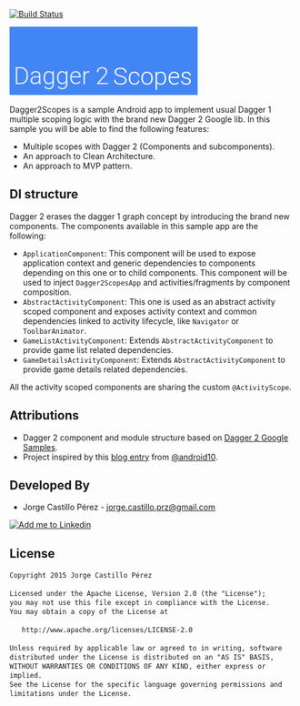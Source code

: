 [![Build Status](https://travis-ci.org/JorgeCastilloPrz/Dagger2Scopes.svg?branch=master)](https://travis-ci.org/JorgeCastilloPrz/Dagger2Scopes)

![Dagger2Scopes image](/art/dagger2scopes.png?raw=true)

Dagger2Scopes is a sample Android app to implement usual Dagger 1 multiple scoping logic with the brand new Dagger 2 Google lib. In this sample you will be able to find
the following features:

* Multiple scopes with Dagger 2 (Components and subcomponents).
* An approach to Clean Architecture.
* An approach to MVP pattern.

DI structure
------------
Dagger 2 erases the dagger 1 graph concept by introducing the brand new components. The components available in this sample app are the following:
* `ApplicationComponent`: This component will be used to expose application context and generic dependencies to components depending on this one or
to child components. This component will be used to inject `Dagger2ScopesApp` and activities/fragments by component composition.
* `AbstractActivityComponent`: This one is used as an abstract activity scoped component and exposes activity context and common dependencies
linked to activity lifecycle, like `Navigator` or `ToolbarAnimator`.
* `GameListActivityComponent`: Extends `AbstractActivityComponent` to provide game list related dependencies.
* `GameDetailsActivityComponent`: Extends `AbstractActivityComponent` to provide game details related dependencies.

All the activity scoped components are sharing the custom `@ActivityScope`.

Attributions
------------
* Dagger 2 component and module structure based on [Dagger 2 Google Samples][dagger2-samples].
* Project inspired by this [blog entry][fernando-cejas-blogentry] from [@android10][fernando-cejas-github].

Developed By
------------
* Jorge Castillo Pérez - <jorge.castillo.prz@gmail.com>

<a href="https://www.linkedin.com/in/jorgecastilloprz">
  <img alt="Add me to Linkedin" src="https://github.com/JorgeCastilloPrz/EasyMVP/blob/master/art/linkedin.png" />
</a>

License
-------

    Copyright 2015 Jorge Castillo Pérez

    Licensed under the Apache License, Version 2.0 (the "License");
    you may not use this file except in compliance with the License.
    You may obtain a copy of the License at

       http://www.apache.org/licenses/LICENSE-2.0

    Unless required by applicable law or agreed to in writing, software
    distributed under the License is distributed on an "AS IS" BASIS,
    WITHOUT WARRANTIES OR CONDITIONS OF ANY KIND, either express or implied.
    See the License for the specific language governing permissions and
    limitations under the License.

[dagger2-samples]: https://github.com/google/dagger
[fernando-cejas-blogentry]: http://fernandocejas.com/2015/04/11/tasting-dagger-2-on-android/
[fernando-cejas-github]: https://github.com/android10
